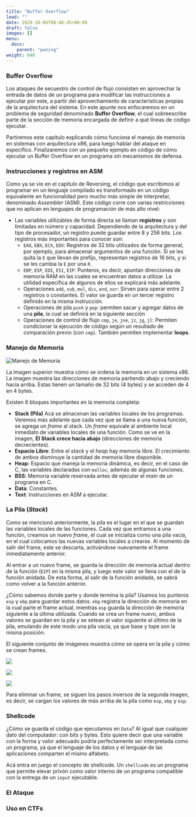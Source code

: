 ```yaml
---
title: "Buffer Overflow"
lead: ""
date: 2020-10-06T08:48:45+00:00
draft: false
images: []
menu:
  docs:
    parent: "pwning"
weight: 040
---
```


### Buffer Overflow

Los ataques de secuestro de control de flujo consisten en aprovechar la entrada de datos de un programa para modificar las instrucciones a ejecutar por este, a partir del aprovechamiento de características propias de la arquitectura del sistema. En este apunte nos enfocaremos en un problema de seguridad denominado __Buffer Overflow__, el cual sobreescribe parte de la sección de memoria encargada de definir a qué líneas de código ejecutar.

Partiremos este capítulo explicando cómo funciona el manejo de memoria en sistemas con arquitectura x86, para luego hablar del ataque en específico. Finalizaremos con un pequeño ejemplo en código de cómo ejecutar un Buffer Overflow en un programa sin mecanismos de defensa.

### Instrucciones y registros en ASM

Como ya se vio en el capítulo de Reversing, el código que escribimos al programar en un lenguaje compilado es transformado en un código equivalente en funcionalidad pero mucho más simple de interpretar, denominado _Assembler_ (ASM). Este código corre con varias restricciones que no aplican en lenguajes de programación de más alto nivel:

* Las variables utilizables de forma directa se llaman **registros** y son limitadas en número y capacidad. Dependiendo de la arquitectura y del tipo de procesador, un registro puede guardar entre 8 y 256 bits. Los registros más importantes para conocer son: 
  - `EAX`, `EBX`, `ECX`, `EDX`: Registros de 32 bits utilizados de forma general, por ejemplo, para almacenar argumentos de una función. Si se les quita la `E` que llevan de prefijo, representan registros de 16 bits, y si se les cambia la `E` por una `R`.
  - `EBP`, `ESP`, `EDI`, `ESI`, `EIP`: Punteros, es decir, apuntan direcciones de memoria RAM en las cuales se encuentran datos a utilizar. La utilidad específica de algunos de ellos se explicará más adelante.
  - Operaciones `add`, `sub`, `mul`, `div`, `and`, `xor`: Sirven para operar entre 2 registros o constantes. El valor se guarda en un tercer registro definido en la misma instrucción.
  - Operaciones de pila `push` y `pop`: permiten sacar y agregar datos de una **pila**, la cual se definirá en la siguiente sección
  - Operaciones de control de flujo `cmp`, `je`, `jne`, `jz`, `jg`, `jl`: Permiten condicionar la ejecución de código según un resultado de comparación previo (con `cmp`). También permiten implementar **loops**.

### Manejo de Memoria

![Manejo de Memoria](../2021-06-17-00-17-38.png)

La imagen superior muestra cómo se ordena la memoria en un sistema x86. La imagen muestra las direcciones de memoria partiendo abajo y creciendo hacia arriba. Estas tienen un tamaño de 32 bits (4 bytes) y se acceden de 4 en 4 bytes.

Existen 6 bloques importantes en la memoria completa:

 - **Stack (Pila)** Acá se almacenan las variables locales de los programas. Veremos más adelante que cada vez que se llama a una nueva función, se agrega un _frame_ al stack. Un _frame_ equivale al ambiente local inmediato de variables locales de una función. Como se ve en la imagen, **El Stack crece hacia abajo** (direcciones de memoria decrecientes).
 - **Espacio Libre**: Entre el _stack_ y el _heap_ hay memoria libre. El crecimiento de ambos disminuye la cantidad de memoria libre disponible.
 - **Heap**: Espacio que maneja la memoria dinámica, es decir, en el caso de C, las variables declaradas con `malloc`, además de algunas funciones.
 - **BSS**: Memoria variable reservada antes de ejecutar el _main_ de un programa en C.
 - **Data**: Constantes.
 - **Text**: Instrucciones en ASM a ejecutar.

### La Pila (_Stack_)

Como se mencionó anteriormente, la pila es el lugar en el que se guardan las variables locales de las funciones. Cada vez que entramos a una función, creamos un nuevo _frame_, el cual se inicializa como una pila vacía, en el cual colocamos las nuevas variables locales a crearse. Al momento de salir del frame, este se descarta, activándose nuevamente el frame inmediatamente anterior.

Al entrar a un nuevo frame, se guarda la dirección de memoria actual dentro de la función (`EIP`) en la misma pila, y luego este valor se llena con el de la función anidada. De esta forma, al salir de la función anidada, se sabrá como volver a la función anterior.

¿Cómo sabemos donde parte y donde termina la pila? Usamos los punteros `esp` y `ebp` para guardar estos datos. `ebp` registra la dirección de memoria en la cual parte el frame actual, mientras `esp` guarda la dirección de memoria siguiente a la última utilizada. Cuando se crea un frame nuevo, ambos valores se guardan en la pila y se setean al valor siguiente al último de la pila, emulando de este modo una pila vacía, ya que base y tope son la misma posición.

El siguiente conjunto de imágenes muestra cómo se opera en la pila y cómo se crean frames.

![](../2021-06-17-00-41-38.png)

![](../2021-06-17-00-41-49.png)

![](../2021-06-17-00-42-07.png)

Para eliminar un frame, se siguen los pasos inversos de la segunda imagen, es decir, se cargan los valores de más arriba de la pila como `esp`, `ebp` y `eip`.

### Shellcode

¿Cómo se guarda el código que ejecutamos en `Data`? Al igual que cualquier dato del computador: con bits y bytes. Esto quiere decir que una variable con la forma y valor adecuado podría perfectamente ser interpretada como un programa, ya que el lenguaje de los datos y el lenguaje de las aplicaciones comparten el mismo alfabeto.

Acá entra en juego el concepto de shellcode. Un `shellcode` es un programa que permite elevar privón como valor interno de un programa compatible con la entrega de un `input` ejecutable.

### El Ataque

### Uso en CTFs